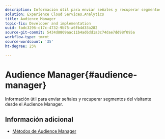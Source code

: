 ```yaml
---
description: Información útil para enviar señales y recuperar segmentos del visitante desde el Audience Manager.
solution: Experience Cloud Services,Analytics
title: Audience Manager
topic-fix: Developer and implementation
uuid: fadc3296-c17c-4732-9b75-a6fb4d33a282
source-git-commit: 5434d8809aac11b4ad6dd1a3c74dae7dd98f095a
workflow-type: tm+mt
source-wordcount: '35'
ht-degree: 25%

---
```



# Audience Manager{#audience-manager}

Información útil para enviar señales y recuperar segmentos del visitante desde el Audience Manager.

## Información adicional

+ [Métodos de Audience Manager](/help/windows-appstore/audiencemgmt/audience-manager-methods.md)